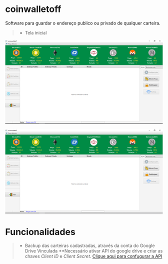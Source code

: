 # coinwalletoff
Software para guardar o endereço publico ou privado de qualquer carteira.

> * Tela inicial
 

![alt text][logo]

   [logo]: https://github.com/cassiolorenzett/coinwalletoff/blob/master/screenshots/walletimg1.png 


![alt text][logo]

   [logo]: https://github.com/cassiolorenzett/coinwalletoff/blob/master/screenshots/walletimg2.png



# Funcionalidades   

> * Backup das carteiras cadastradas, através da conta do Google Drive Vinculada 
**Necessário ativar API do google drive e criar as chaves  *Client ID* e *Client Secret*.
[Clique aqui para confugurar a API](https://console.cloud.google.com/apis)


